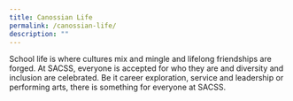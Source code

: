 ```yaml
---
title: Canossian Life
permalink: /canossian-life/
description: ""
---
```


School life is where cultures mix and mingle and lifelong friendships are forged. At SACSS, everyone is accepted for who they are and diversity and inclusion are celebrated. Be it career exploration, service and leadership or performing arts, there is something for everyone at SACSS.